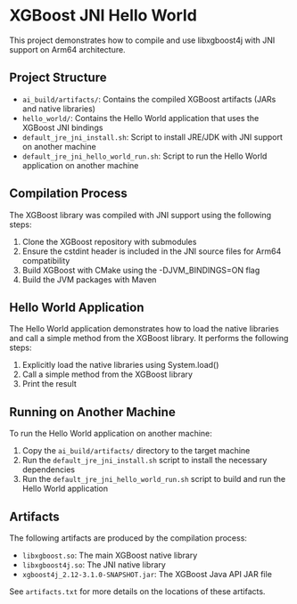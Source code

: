 # XGBoost JNI Hello World

This project demonstrates how to compile and use libxgboost4j with JNI support on Arm64 architecture.

## Project Structure

- `ai_build/artifacts/`: Contains the compiled XGBoost artifacts (JARs and native libraries)
- `hello_world/`: Contains the Hello World application that uses the XGBoost JNI bindings
- `default_jre_jni_install.sh`: Script to install JRE/JDK with JNI support on another machine
- `default_jre_jni_hello_world_run.sh`: Script to run the Hello World application on another machine

## Compilation Process

The XGBoost library was compiled with JNI support using the following steps:

1. Clone the XGBoost repository with submodules
2. Ensure the cstdint header is included in the JNI source files for Arm64 compatibility
3. Build XGBoost with CMake using the -DJVM_BINDINGS=ON flag
4. Build the JVM packages with Maven

## Hello World Application

The Hello World application demonstrates how to load the native libraries and call a simple method from the XGBoost library. It performs the following steps:

1. Explicitly load the native libraries using System.load()
2. Call a simple method from the XGBoost library
3. Print the result

## Running on Another Machine

To run the Hello World application on another machine:

1. Copy the `ai_build/artifacts/` directory to the target machine
2. Run the `default_jre_jni_install.sh` script to install the necessary dependencies
3. Run the `default_jre_jni_hello_world_run.sh` script to build and run the Hello World application

## Artifacts

The following artifacts are produced by the compilation process:

- `libxgboost.so`: The main XGBoost native library
- `libxgboost4j.so`: The JNI native library
- `xgboost4j_2.12-3.1.0-SNAPSHOT.jar`: The XGBoost Java API JAR file

See `artifacts.txt` for more details on the locations of these artifacts.
